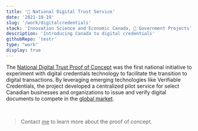 ```yaml
---
title: '🍁 National Digital Trust Service'
date: '2021-10-19'
slug: '/work/digitalcredentials'
stack: 'Innovation Science and Economic Canada, 🍁 Government Projects'
description: 'Introducing Canada to digital credentials'
githubRepo: 'testr'
type: "work"  
display: true
---
```


The [National Digital Trust Proof of Concept](https://www.itworldcanada.com/article/atb-ventures-to-help-canadian-government-with-its-digital-id-efforts/473393#:~:text=Innovation%2C%20Science%20and%20Economic%20Development,issue%20and%20verify%20digital%20credentials) was the first national initiative to experiment with digital credentials technology to facilitate the transition to digital transactions. By leveraging emerging technologies like Verifiable Credentials, the project developed a centralized pilot service for select Canadian businesses and organizations to issue and verify digital documents to compete in the [global market](https://ised-isde.canada.ca/site/acts-regulations/en/forward-regulatory-plan/targeted-regulatory-review).

<br/>

> Contact <a href="mailto:jude@judepark.com" style="color: var(--font-color-muted);;">me</a> to learn more about the proof of concept.